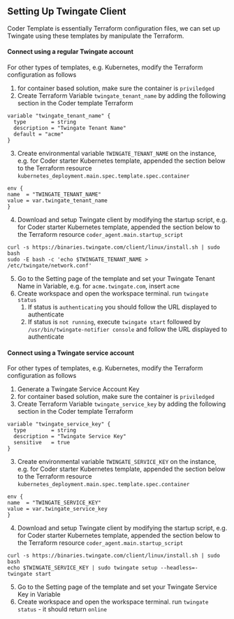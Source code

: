 ## Setting Up Twingate Client
Coder Template is essentially Terraform configuration files, we can set up Twingate using these templates by manipulate the Terraform. 

#### Connect using a regular Twingate account
For other types of templates, e.g. Kubernetes, modify the Terraform configuration as follows
1. for container based solution, make sure the container is `priviledged`
2. Create Terraform Variable `twingate_tenant_name` by adding the following section in the Coder template Terraform
```hcl
variable "twingate_tenant_name" {
  type        = string
  description = "Twingate Tenant Name"
  default = "acme"
}
```
3. Create environmental variable `TWINGATE_TENANT_NAME` on the instance, e.g. for Coder starter Kubernetes template, appended the section below to the Terraform resource `kubernetes_deployment.main.spec.template.spec.container`
```hcl
env {
name  = "TWINGATE_TENANT_NAME"
value = var.twingate_tenant_name
}
```
4. Download and setup Twingate client by modifying the startup script, e.g. for Coder starter Kubernetes template, appended the section below to the Terraform resource `coder_agent.main.startup_script`
```shell
curl -s https://binaries.twingate.com/client/linux/install.sh | sudo bash
sudo -E bash -c 'echo $TWINGATE_TENANT_NAME > /etc/twingate/network.conf'
```
5. Go to the Setting page of the template and set your Twingate Tenant Name in Variable, e.g. for `acme.twingate.com`, insert `acme`
6. Create workspace and open the workspace terminal. run `twingate status`
    1. If status is `authenticating` you should follow the URL displayed to authenticate
    2. If status is `not running`, execute `twingate start` followed by `/usr/bin/twingate-notifier console` and follow the URL displayed to authenticate

#### Connect using a Twingate service account
For other types of templates, e.g. Kubernetes, modify the Terraform configuration as follows
1. Generate a Twingate Service Account Key
2. for container based solution, make sure the container is `priviledged`
3. Create Terraform Variable `twingate_service_key` by adding the following section in the Coder template Terraform
```hcl
variable "twingate_service_key" {
  type        = string
  description = "Twingate Service Key"
  sensitive   = true
}
```
3. Create environmental variable `TWINGATE_SERVICE_KEY` on the instance, e.g. for Coder starter Kubernetes template, appended the section below to the Terraform resource `kubernetes_deployment.main.spec.template.spec.container`
```hcl
env {
name  = "TWINGATE_SERVICE_KEY"
value = var.twingate_service_key
}
```
4. Download and setup Twingate client by modifying the startup script, e.g. for Coder starter Kubernetes template, appended the section below to the Terraform resource `coder_agent.main.startup_script`
```shell
curl -s https://binaries.twingate.com/client/linux/install.sh | sudo bash
echo $TWINGATE_SERVICE_KEY | sudo twingate setup --headless=-
twingate start
```
5. Go to the Setting page of the template and set your Twingate Service Key in Variable
6. Create workspace and open the workspace terminal. run `twingate status` - it should return `online`
